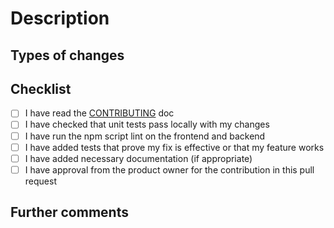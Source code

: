<!-- Provide a general summary of your changes in the Title above -->

# Description

<!-- Describe your changes in detail -->
<!-- Why is this change required? What problem does it solve? -->
<!-- If it fixes an open issue, please link to the issue here. -->

## Types of changes

<!-- Uncomment the main reason for the change (for example, all feat PRs should include docs and test, but only uncomment feat): -->

<!-- feat (a new feature) -->
<!-- fix (a bug fix) -->

<!-- build (change in build system or dependencies) -->
<!-- ci (change in continuous integration / deployment) -->
<!-- docs (change to documentation) -->
<!-- perf (change to improve performance) -->
<!-- refactor (change to improve code quality) -->
<!-- style (change to code style/formatting) -->
<!-- test (add missing tests or correct existing tests) -->

<!--
This is a breaking change because ...
-->

## Checklist

<!-- Go over all the following points, and put an `x` in all the boxes that apply. -->
<!-- If you're unsure about any of these, don't hesitate to ask. We're here to help! -->

- [ ] I have read the [CONTRIBUTING](CONTRIBUTING.md) doc
- [ ] I have checked that unit tests pass locally with my changes
- [ ] I have run the npm script lint on the frontend and backend
- [ ] I have added tests that prove my fix is effective or that my feature works
- [ ] I have added necessary documentation (if appropriate)
- [ ] I have approval from the product owner for the contribution in this pull request

## Further comments

<!-- If this is a relatively large or complex change, kick off the discussion by explaining why you chose the solution you did and what alternatives you considered, etc... -->
